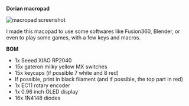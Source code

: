 **Dorian macropad**

![macropad screenshot](https://cdn.hack.pet/slackcdn/2910fc7452dd7426646c6cb5c84f9f75.png)

I made this macopad to use some softwares like Fusion360, Blender, or even to play some games, with a few keys and macros.

**BOM**

- 1x Seeed XIAO RP2040
- 15x gateron milky yellow MX switches
- 15x keycaps (if possible 7 white and 8 red)
- If possible, print in black filament (and if possible, the top part in red)
- 1x EC11 rotary encoder
- 1x 0.96 inch OLED display
- 16x 1N4148 diodes